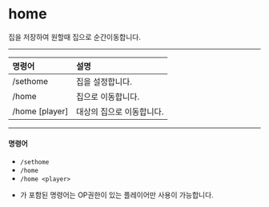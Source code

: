 # home

집을 저장하여 원할때 집으로 순간이동합니다.
___
|명령어|설명|
|:---|:---|
|/sethome|집을 설정합니다.|
|/home|집으로 이동합니다.|
|/home [player]|대상의 집으로 이동합니다.|
___
#### 명령어
+ `/sethome`
+ `/home`
+ `/home <player>`
* <player> 가 포함된 명령어는 OP권한이 있는 플레이어만 사용이 가능합니다.
